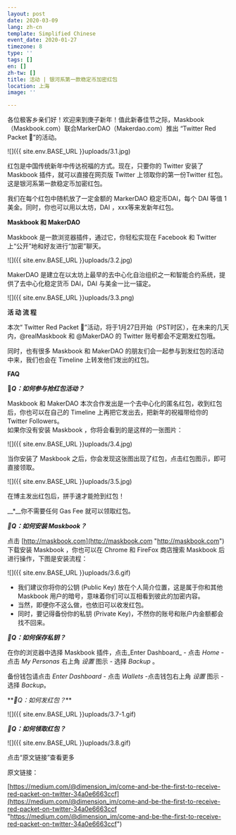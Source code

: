 ```yaml
---
layout: post
date: 2020-03-09
lang: zh-cn
template: Simplified Chinese
event_date: 2020-01-27
timezone: 8
type: ''
tags: []
en: []
zh-tw: []
title: 活动 | 银河系第一款稳定币加密红包
location: 上海
image: ''

---
```

各位极客乡亲们好！欢迎来到庚子新年！值此新春佳节之际，Maskbook（Maskbook.com）联合MarkerDAO（Makerdao.com）推出 “Twitter Red Packet 🧧”的活动。

![]({{ site.env.BASE_URL }}uploads/3.1.jpg)

红包是中国传统新年中传达祝福的方式。现在，只要你的 Twitter 安装了 Maskbook 插件，就可以直接在网页版 Twitter 上领取你的第一份Twitter 红包。这是银河系第一款稳定币加密红包。

我们在每个红包中随机放了一定金额的 MarkerDAO 稳定币DAI，每个 DAI 等值 1 美金。同时，你也可以用以太坊，DAI ，xxx等来发新年红包。

**Maskbook 和 MakerDAO**

Maskbook 是一款浏览器插件，通过它，你轻松实现在 Facebook 和 Twitter 上“公开”地和好友进行“加密”聊天。

![]({{ site.env.BASE_URL }}uploads/3.2.jpg)

MakerDAO 是建立在以太坊上最早的去中心化自治组织之一和智能合约系统，提供了去中心化稳定货币 DAI，DAI 与美金一比一锚定。

![]({{ site.env.BASE_URL }}uploads/3.3.png)

**活 动 流 程**

本次“ Twitter Red Packet 🧧”活动，将于1月27日开始（PST时区），在未来的几天内，@realMaskbook 和 @MakerDAO 的 Twitter 账号都会不定期发红包哦。

同时，也有很多 Maskbook 和 MakerDAO 的朋友们会一起参与到发红包的活动中来，我们也会在 Timeline 上转发他们发出的红包。

**FAQ**

**🧧_Q：如何参与抢红包活动？_**

Maskbook 和 MakerDAO 本次合作发出是一个去中心化的匿名红包，收到红包后，你也可以在自己的 Timeline 上再把它发出去，把新年的祝福带给你的 Twitter Followers。  
如果你没有安装 Maskbook ，你将会看到的是这样的一张图片：

![]({{ site.env.BASE_URL }}uploads/3.4.jpg)

当你安装了 Maskbook 之后，你会发现这张图出现了红包，点击红包图示，即可直接领取。

![]({{ site.env.BASE_URL }}uploads/3.5.jpg)

在博主发出红包后，拼手速才能抢到红包！

__*__你不需要任何 Gas Fee 就可以领取红包。

**_🧧Q：如何安装 Maskbook？_**

点击 [http://maskbook.com](http://maskbook.com "http://maskbook.com") 下载安装 Maskbook ，你也可以在 Chrome 和 FireFox 商店搜索 Maskbook 后进行操作，下图是安装流程：‍

![]({{ site.env.BASE_URL }}uploads/3.6.gif)

* 我们建议你将你的公钥 (Public Key) 放在个人简介位置，这是属于你和其他 Maskbook 用户的暗号，意味着你们可以互相看到彼此的加密内容。
* 当然，即便你不这么做，也依旧可以收发红包。
* 同时，要记得备份你的私钥 (Private Key)，不然你的账号和账户内金额都会找不回来。

**_🧧Q：如何保存私钥？_**

在你的浏览器中选择 Maskbook 插件，点击_Enter Dashboard_ - 点击 _Home_ - 点击 _My Personas_ 右上角 _设置_ 图示 - 选择 _Backup_ 。

备份钱包请点击 _Enter Dashboard_ - 点击 _Wallets_ -点击钱包右上角 _设置_ 图示 - 选择 _Backup_。

\**_🧧Q：如何发红包？_**‍

![]({{ site.env.BASE_URL }}uploads/3.7-1.gif)

**_🧧Q：如何领取红包？_**

![]({{ site.env.BASE_URL }}uploads/3.8.gif)

点击“原文链接”查看更多

原文链接：

[https://medium.com/@dimension_im/come-and-be-the-first-to-receive-red-packet-on-twitter-34a0e6663ccf](https://medium.com/@dimension_im/come-and-be-the-first-to-receive-red-packet-on-twitter-34a0e6663ccf "https://medium.com/@dimension_im/come-and-be-the-first-to-receive-red-packet-on-twitter-34a0e6663ccf")